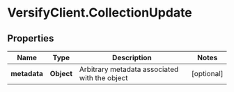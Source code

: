 # VersifyClient.CollectionUpdate

## Properties

Name | Type | Description | Notes
------------ | ------------- | ------------- | -------------
**metadata** | **Object** | Arbitrary metadata associated with the object | [optional] 


